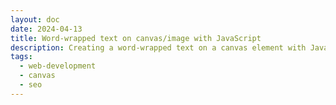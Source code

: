 ```yaml
---
layout: doc
date: 2024-04-13
title: Word-wrapped text on canvas/image with JavaScript
description: Creating a word-wrapped text on a canvas element with JavaScript is not as easy as it should be. Let's make it a bit more straightforward.
tags:
  - web-development
  - canvas
  - seo
---
```


<Title/>

When I was asked render some text on an image to hide the text from the search engine crawlers, I thought it would be straightforward. As usual, I was wrong.

I followed [Rik Schennink's approach](https://pqina.nl/blog/wrap-text-with-html-canvas/) 
to use SVG's `foreignObject` to render the text and then draw that SVG to an `img` or `canvas` element.

However, the resulting image does not integrate well with the rest of the design as all document styles are lost when the SVG is rendered as an `src` attribute of an `img` element. Only basic user agent styles remain since the SVG is rendered in a detached context.

I decided to make a very small (<2k) utility that allows you to render text on an image while trying to keep the design close to other elements the location of the document where the image is then inserted.

## Usage


- `text` (string): The text to render.
- `parentNode` (HTMLElement): This node's `computedStyle` will be used to style the text.
- 

<<< @/public/resources/text-to-image/text-to-image.js

## Using with Canvas

```js
const canvas = document.createElement('canvas')
canvas.width = width * options.scale
canvas.height = contentHeight * options.scale
canvas.getContext('2d').drawImage(img, 0, 0)

canvas.style.width = `${width}px`
canvas.style.height = `${contentHeight}px`

return canvas
```

## Issues

### Fonts

> External Webfonts will not work in an SVG that is converted to an image.

Make sure that you specify a web-safe fallback.

As Rik Schennink points out, fonts must be embedded in the SVG as no other method will survive the conversion to an image. [Thomas Yip](https://vecta.io/blog/how-to-use-fonts-in-svg#:~:text=Using%20fonts%20with%20img%20tags) has a solid article that explores the issue in more detail.
  
### Line height

When no `line-height` is set or found on the `context`-node's computed style, the converted image's line height will be off. To avoid this, either set the `line-height` on the `context`-node (or any of its ascendants) or pass it in the `style` option.

### Cut-off at the bottom

As a combination of both issues above, the image may be cut off at the bottom. To avoid this, you can pass `padding-bottom` in the `style` option. The default value is `0.5%`.

You can also have your content have some spacing at the bottom to avoid the cut-off.

### XHTML and DOM

Since SVG's `foreignObject` inner `div` must use the xhtml namespace, the markup that's passed into the `foreignObject` must be valid xhtml. 

This basically means that you need to use `<br />` instead of `<br>` and `<img src="..." />` instead of `<img src="...">`.

When using html5 DOM sources for images, you must make sure that those tags are the correct format as your `innerHTML` will likely be plain html(`<br>`), even if you authored it as xhtml(`<br />`).

> If your content is not valid xhtml, the `foreignObject` will not render the content and you will see no warnings or errors in the console.

<Comment/>